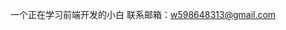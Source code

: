 一个正在学习前端开发的小白
    联系邮箱：w598648313@gmail.com



<!---
598648313/598648313 is a ✨ special ✨ repository because its `README.md` (this file) appears on your GitHub profile.
You can click the Preview link to take a look at your changes.
--->
